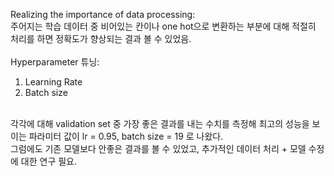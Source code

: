 Realizing the importance of data processing: </br>
주어지는 학습 데이터 중 비어있는 칸이나 one hot으로 변환하는 부분에 대해 적절히 처리를 하면 정확도가 향상되는 결과 볼 수 있었음. </br>
</br>
Hyperparameter 튜닝: </br>
1. Learning Rate </br>
2. Batch size </br>
</br>
각각에 대해 validation set 중 가장 좋은 결과를 내는 수치를 측정해 최고의 성능을 보이는 파라미터 값이 lr = 0.95, batch size = 19 로 나왔다. </br>
그럼에도 기존 모델보다 안좋은 결과를 볼 수 있었고, 추가적인 데이터 처리 + 모델 수정에 대한 연구 필요. 
